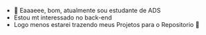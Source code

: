 - 👋 Eaaaeee, bom, atualmente sou estudante de ADS
- Estou mt interessado no back-end 
- Logo menos estarei trazendo meus Projetos para o Repositorio 👋
